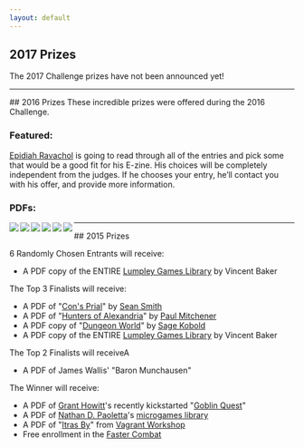 ```yaml
---
layout: default
---
```

## 2017 Prizes
The 2017 Challenge prizes have not been announced yet!

<hr>
## 2016 Prizes
These incredible prizes were offered during the 2016 Challenge.

### Featured:

[Epidiah Ravachol](http://www.worldswithoutmaster.com/) is going to read through all of the entries and pick some that would be a good fit for his E-zine. His choices will be completely independent from the judges. If he chooses your entry, he’ll contact you with his offer, and provide more information.

### PDFs:

<a href="http://www.bendutter.com/sigil-stone-publishing/vow-of-honor-rpg/"><img align="left" src="http://schirduans.com/david/wp-content/uploads/2016/02/Screenshot-from-2016-03-09-102225-150x150.png"></a>
<a href="https://gshowitt.itch.io/goblin-quest"><img align="left" src="http://schirduans.com/david/wp-content/uploads/2016/02/c2EOii-e1459125500190-150x150.jpg"></a>
<a href="http://www.vivienfeasson.com/perdus-sous-la-pluie/lost-in-the-rain/"><img align="left" src="http://schirduans.com/david/wp-content/uploads/2016/02/c2EOii-e1459125500190-150x150.jpg"></a>
<a href="http://bullypulpitgames.com/games/the-warren/"><img align="left" src="http://schirduans.com/david/wp-content/uploads/2016/02/photo-original-1-150x150.jpg"></a>
<a href="https://www.kickstarter.com/projects/tregenza/age-of-legends-epic-adventures-small-rules-tableto"><img align="left" src="http://schirduans.com/david/wp-content/uploads/2016/02/photo-original-150x150.jpg"></a>
<a href="http://www.drivethrurpg.com/product/170182/The-sky-is-gray-and-you-are-distressed?src=slider_view"><img align="left" src="http://schirduans.com/david/wp-content/uploads/2016/02/Screenshot-from-2016-04-01-120946-150x150.png"></a>


<hr>
## 2015 Prizes

6 Randomly Chosen Entrants will receive:
 * A PDF copy of the ENTIRE [Lumpley Games Library](http://www.lumpley.com/) by Vincent Baker

 The Top 3 Finalists will receive:
 * A PDF of "[Con's Prial](https://payhip.com/b/gyf6)" by [Sean Smith](https://plus.google.com/u/0/+SeanSmithMINDREADER/about)
 * A PDF of "[Hunters of Alexandria](https://www.patreon.com/creation?hid=1854457)" by [Paul Mitchener](https://rpgimaginarium.wordpress.com/)
 * A PDF copy of "[Dungeon World](http://www.dungeon-world.com/)" by [Sage Kobold](http://www.dungeon-world.com/#contact)
 * A PDF copy of the ENTIRE [Lumpley Games Library](http://www.lumpley.com/) by Vincent Baker

The Top 2 Finalists will receiveA
 * A PDF of James Wallis' "Baron Munchausen"

 The Winner will receive:
 * A PDF of [Grant Howitt](http://lookrobot.co.uk/about-grant-howitt/)'s recently kickstarted "[Goblin Quest](https://www.kickstarter.com/projects/gshowitt/goblin-quest-a-tabletop-rpg-of-fatal-ineptitude)"
 * A PDF of [Nathan D. Paoletta](http://ndpdesign.com/)'s [microgames library](http://ndpdesign.com/ndp-microgame-series/)
 * A PDF of "[Itras By](http://drivethrurpg.com/product/107617/Itras-By-English)" from [Vagrant Workshop](http://drivethrurpg.com/browse/pub/2579/Vagrant-Workshop)
 * Free enrollment in the [Faster Combat](http://FasterCombat.com)
